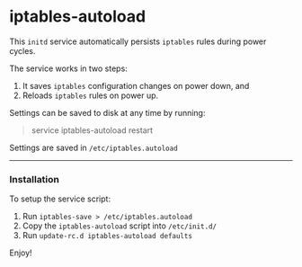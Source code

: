 
# iptables-autoload

This `initd` service automatically persists `iptables` rules during power cycles.

The service works in two steps:

1. It saves `iptables` configuration changes on power down, and
2. Reloads `iptables` rules on power up.

Settings can be saved to disk at any time by running:

> service iptables-autoload restart

Settings are saved in `/etc/iptables.autoload`

---

### Installation

To setup the service script:

1. Run `iptables-save > /etc/iptables.autoload`
2. Copy the `iptables-autoload` script into `/etc/init.d/`
3. Run `update-rc.d iptables-autoload defaults`

Enjoy!

